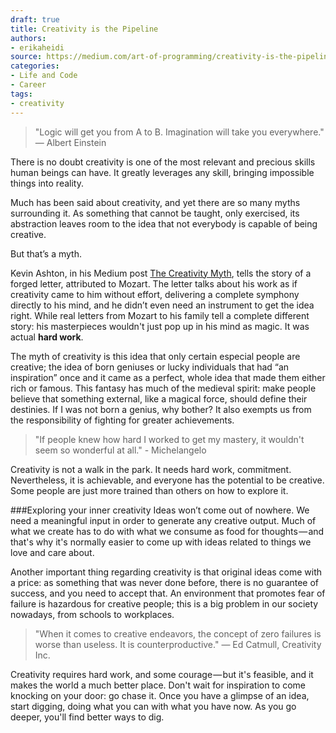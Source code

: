 ```yaml
---
draft: true
title: Creativity is the Pipeline
authors:
- erikaheidi
source: https://medium.com/art-of-programming/creativity-is-the-pipeline-43afa4cc518f
categories:
- Life and Code
- Career
tags:
- creativity
---
```


>"Logic will get you from A to B. Imagination will take you everywhere." — Albert Einstein

There is no doubt creativity is one of the most relevant and precious skills human beings can have. It greatly leverages any skill, bringing impossible things into reality.

Much has been said about creativity, and yet there are so many myths surrounding it. As something that cannot be taught, only exercised, its abstraction leaves room to the idea that not everybody is capable of being creative.

But that’s a myth.

Kevin Ashton, in his Medium post [The Creativity Myth](https://medium.com/how-to-fly-a-horse/the-creativity-myth-653a01acdebb), tells the story of a forged letter, attributed to Mozart. The letter talks about his work as if creativity came to him without effort, delivering a complete symphony directly to his mind, and he didn’t even need an instrument to get the idea right. While real letters from Mozart to his family tell a complete different story: his masterpieces wouldn't just pop up in his mind as magic. It was actual **hard work**.

The myth of creativity is this idea that only certain especial people are creative; the idea of born geniuses or lucky individuals that had “an inspiration” once and it came as a perfect, whole idea that made them either rich or famous. This fantasy has much of the medieval spirit: make people believe that something external, like a magical force, should define their destinies. If I was not born a genius, why bother? It also exempts us from the responsibility of fighting for greater achievements.

>"If people knew how hard I worked to get my mastery, it wouldn't seem so wonderful at all." - Michelangelo

Creativity is not a walk in the park. It needs hard work, commitment. Nevertheless, it is achievable, and everyone has the potential to be creative. Some people are just more trained than others on how to explore it.

###Exploring your inner creativity
Ideas won’t come out of nowhere. We need a meaningful input in order to generate any creative output. Much of what we create has to do with what we consume as food for thoughts — and that's why it's normally easier to come up with ideas related to things we love and care about.

Another important thing regarding creativity is that original ideas come with a price: as something that was never done before, there is no guarantee of success, and you need to accept that. An environment that promotes fear of failure is hazardous for creative people; this is a big problem in our society nowadays, from schools to workplaces.

>"When it comes to creative endeavors, the concept of zero failures is worse than useless. It is counterproductive." — Ed Catmull, Creativity Inc.

Creativity requires hard work, and some courage — but it's feasible, and it makes the world a much better place. Don't wait for inspiration to come knocking on your door: go chase it. Once you have a glimpse of an idea, start digging, doing what you can with what you have now. As you go deeper, you'll find better ways to dig.
